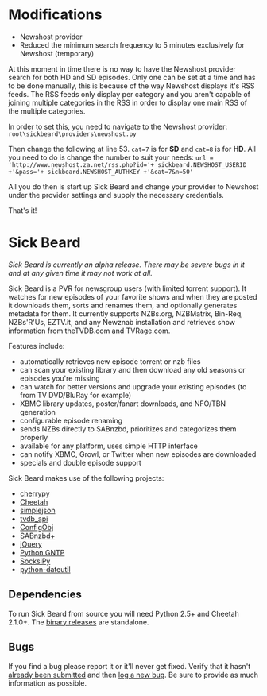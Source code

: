 Modifications
=====

* Newshost provider
* Reduced the minimum search frequency to 5 minutes exclusively for Newshost (temporary)

At this moment in time there is no way to have the Newshost provider search for both HD and SD episodes. Only one can be set at a time and has to be done manually, this is because of the way Newshost displays it's
RSS feeds. The RSS feeds only display per category and you aren't capable of joining multiple categories in the RSS in order to display one main RSS of the multiple categories.

In order to set this, you need to navigate to the Newshost provider:
`root\sickbeard\providers\newshost.py`

Then change the following at line 53. `cat=7` is for **SD** and `cat=8` is for **HD**. All you need to do is change the number
to suit your needs:
`url = 'http://www.newshost.za.net/rss.php?id='+ sickbeard.NEWSHOST_USERID +'&pass='+ sickbeard.NEWSHOST_AUTHKEY +'&cat=7&n=50'`

All you do then is start up Sick Beard and change your provider to Newshost under the provider settings and supply the necessary credentials.

That's it!

Sick Beard
=====

*Sick Beard is currently an alpha release. There may be severe bugs in it and at any given time it may not work at all.*

Sick Beard is a PVR for newsgroup users (with limited torrent support). It watches for new episodes of your favorite shows and when they are posted it downloads them, sorts and renames them, and optionally generates metadata for them. It currently supports NZBs.org, NZBMatrix, Bin-Req, NZBs'R'Us, EZTV.it, and any Newznab installation and retrieves show information from theTVDB.com and TVRage.com.

Features include:

* automatically retrieves new episode torrent or nzb files
* can scan your existing library and then download any old seasons or episodes you're missing
* can watch for better versions and upgrade your existing episodes (to from TV DVD/BluRay for example)
* XBMC library updates, poster/fanart downloads, and NFO/TBN generation
* configurable episode renaming
* sends NZBs directly to SABnzbd, prioritizes and categorizes them properly
* available for any platform, uses simple HTTP interface
* can notify XBMC, Growl, or Twitter when new episodes are downloaded
* specials and double episode support


Sick Beard makes use of the following projects:

* [cherrypy][cherrypy]
* [Cheetah][cheetah]
* [simplejson][simplejson]
* [tvdb_api][tvdb_api]
* [ConfigObj][configobj]
* [SABnzbd+][sabnzbd]
* [jQuery][jquery]
* [Python GNTP][pythongntp]
* [SocksiPy][socks]
* [python-dateutil][dateutil]

## Dependencies

To run Sick Beard from source you will need Python 2.5+ and Cheetah 2.1.0+. The [binary releases][googledownloads] are standalone.

## Bugs

If you find a bug please report it or it'll never get fixed. Verify that it hasn't [already been submitted][googleissues] and then [log a new bug][googlenewissue]. Be sure to provide as much information as possible.

[cherrypy]: http://www.cherrypy.org
[cheetah]: http://www.cheetahtemplate.org/
[simplejson]: http://code.google.com/p/simplejson/ 
[tvdb_api]: http://github.com/dbr/tvdb_api
[configobj]: http://www.voidspace.org.uk/python/configobj.html
[sabnzbd]: http://www.sabnzbd.org/
[jquery]: http://jquery.com
[pythongntp]: http://github.com/kfdm/gntp
[socks]: http://code.google.com/p/socksipy-branch/
[dateutil]: http://labix.org/python-dateutil
[googledownloads]: http://code.google.com/p/sickbeard/downloads/list
[googleissues]: http://code.google.com/p/sickbeard/issues/list
[googlenewissue]: http://code.google.com/p/sickbeard/issues/entry